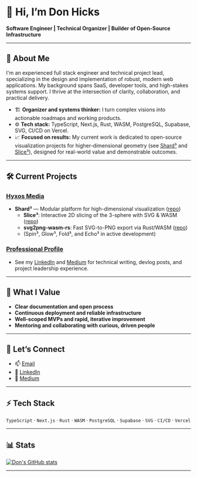 # 👋 Hi, I’m Don Hicks

**Software Engineer | Technical Organizer | Builder of Open-Source Infrastructure**

---

## 🚀 About Me

I'm an experienced full stack engineer and technical project lead, specializing in the design and implementation of robust, modern web applications. My background spans SaaS, developer tools, and high-stakes systems support. I thrive at the intersection of clarity, collaboration, and practical delivery.

- 🏗️ **Organizer and systems thinker:** I turn complex visions into actionable roadmaps and working products.
- ⚙️ **Tech stack:** TypeScript, Next.js, Rust, WASM, PostgreSQL, Supabase, SVG, CI/CD on Vercel.
- 📈 **Focused on results:** My current work is dedicated to open-source visualization projects for higher-dimensional geometry (see [Shard³](https://github.com/hyxos/shard3) and [Slice³](https://github.com/hyxos/slice3)), designed for real-world value and demonstrable outcomes.

---

## 🛠️ Current Projects

### [Hyxos Media](https://github.com/hyxos)
- **Shard³** — Modular platform for high-dimensional visualization ([repo](https://github.com/hyxos/shard3))
    - **Slice³**: Interactive 2D slicing of the 3-sphere with SVG & WASM ([repo](https://github.com/hyxos/slice3))
    - **svg2png-wasm-rs**: Fast SVG-to-PNG export via Rust/WASM ([repo](https://github.com/don-hicks/svg2png-wasm-rs))
    - (Spin³, Glow³, Fold³, and Echo³ in active development)

### [Professional Profile](https://www.linkedin.com/in/don-hicks)
- See my [LinkedIn](https://www.linkedin.com/in/don-hicks) and [Medium](https://donhicks.medium.com/) for technical writing, devlog posts, and project leadership experience.

---

## 🧩 What I Value

- **Clear documentation and open process**
- **Continuous deployment and reliable infrastructure**
- **Well-scoped MVPs and rapid, iterative improvement**
- **Mentoring and collaborating with curious, driven people**

---

## 📣 Let’s Connect

- 📫 [Email](mailto:don.hicks.dev@gmail.com)
- 💼 [LinkedIn](https://www.linkedin.com/in/don-hicks)
- 📝 [Medium](https://donhicks.medium.com/)

---

## ⚡ Tech Stack

`TypeScript` · `Next.js` · `Rust` · `WASM` · `PostgreSQL` · `Supabase` · `SVG` · `CI/CD` · `Vercel`

---

## 📊 Stats

[![Don's GitHub stats](https://github-readme-stats.vercel.app/api?username=don-hicks&show_icons=true&theme=default)](https://github.com/anuraghazra/github-readme-stats)

---

<!--
Open to collaborations and new opportunities in technical leadership, devtools, visualization, and full-stack web engineering.
-->
